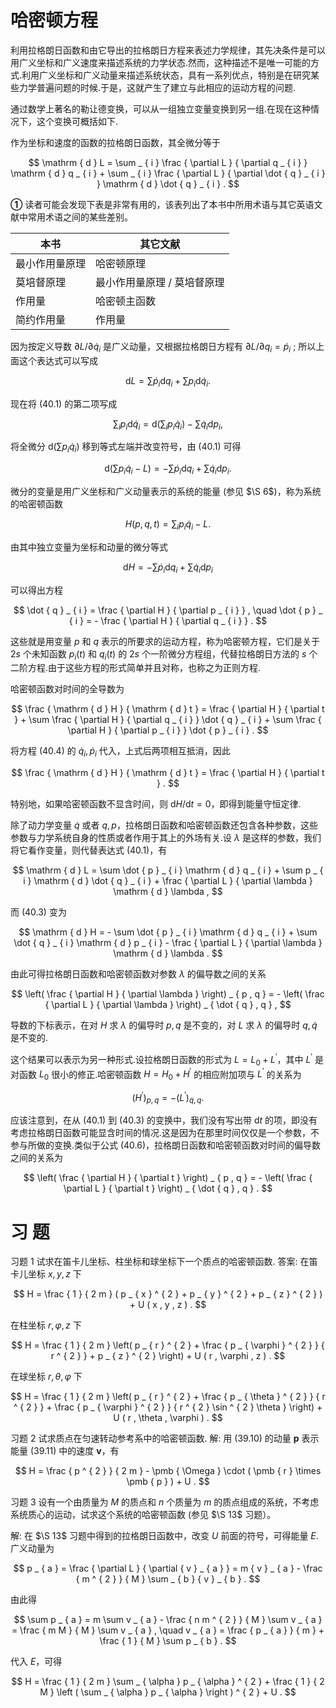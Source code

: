 # 哈密顿方程

利用拉格朗日函数和由它导出的拉格朗日方程来表述力学规律，其先决条件是可以用广义坐标和广义速度来描述系统的力学状态.然而，这种描述不是唯一可能的方式.利用广义坐标和广义动量来描述系统状态，具有一系列优点，特别是在研究某些力学普遍问题的时候.于是，这就产生了建立与此相应的运动方程的问题.

通过数学上著名的勒让德变换，可以从一组独立变量变换到另一组.在现在这种情况下，这个变换可概括如下.

作为坐标和速度的函数的拉格朗日函数，其全微分等于

$$
\mathrm { d } L = \sum _ { i } \frac { \partial L } { \partial q _ { i } } \mathrm { d } q _ { i } + \sum _ { i } \frac { \partial L } { \partial \dot { q } _ { i } } \mathrm { d } \dot { q } _ { i } .
$$

**①** 读者可能会发现下表是非常有用的，该表列出了本书中所用术语与其它英语文献中常用术语之间的某些差别。

| 本书      | 其它文献            |
| ------- | --------------- |
| 最小作用量原理 | 哈密顿原理           |
| 莫培督原理   | 最小作用量原理 / 莫培督原理 |
| 作用量     | 哈密顿主函数          |
| 简约作用量   | 作用量             |

因为按定义导数 $\partial L / \partial { \dot { q } } _ { i }$ 是广义动量，又根据拉格朗日方程有 $\partial L / \partial q _ { i } = \dot { p } _ { i }$ ; 所以上面这个表达式可以写成

$$
\mathrm { d } L = \sum \dot { p } _ { i } \mathrm { d } q _ { i } + \sum p _ { i } \mathrm { d } \dot { q } _ { i } .
$$

现在将 (40.1) 的第二项写成

$$
\sum _ { i } p _ { i } \mathrm { d } \dot { q } _ { i } = \mathrm { d } \left( \sum _ { i } p _ { i } \dot { q } _ { i } \right) - \sum \dot { q } _ { i } \mathrm { d } p _ { i } ,
$$

将全微分 $\mathrm { d } ( \sum p _ { i } \dot { q } _ { i } )$ 移到等式左端并改变符号，由 (40.1) 可得

$$
\mathrm { d } \big ( \sum p _ { i } \dot { q } _ { i } - L \big ) = - \sum \dot { p } _ { i } \mathrm { d } q _ { i } + \sum \dot { q } _ { i } \mathrm { d } p _ { i } .
$$

微分的变量是用广义坐标和广义动量表示的系统的能量 (参见 \$\S 6\$)，称为系统的哈密顿函数

$$
H ( p , q , t ) = \sum _ { i } p _ { i } \dot { q } _ { i } - L .
$$

由其中独立变量为坐标和动量的微分等式

$$
\mathrm { d } H = - \sum \dot { p } _ { i } \mathrm { d } q _ { i } + \sum \dot { q } _ { i } \mathrm { d } p _ { i }
$$

可以得出方程

$$
\dot { q } _ { i } = \frac { \partial H } { \partial p _ { i } } , \quad \dot { p } _ { i } = - \frac { \partial H } { \partial q _ { i } } .
$$

这些就是用变量 $p$ 和 $q$ 表示的所要求的运动方程，称为哈密顿方程，它们是关于 $2 s$ 个未知函数 $p _ { i } ( t )$ 和 $q _ { i } ( t )$ 的 $2 s$ 个一阶微分方程组，代替拉格朗日方法的 $s$ 个二阶方程.由于这些方程的形式简单并且对称，也称之为正则方程.

哈密顿函数对时间的全导数为

$$
\frac { \mathrm { d } H } { \mathrm { d } t } = \frac { \partial H } { \partial t } + \sum \frac { \partial H } { \partial q _ { i } } \dot { q } _ { i } + \sum \frac { \partial H } { \partial p _ { i } } \dot { p } _ { i } .
$$

将方程 (40.4) 的 $\dot { q } _ { i } , \dot { p } _ { i }$ 代入，上式后两项相互抵消，因此

$$
\frac { \mathrm { d } H } { \mathrm { d } t } = \frac { \partial H } { \partial t } .
$$

特别地，如果哈密顿函数不显含时间，则 $\mathrm { d } H / \mathrm { d } t = 0$，即得到能量守恒定律.

除了动力学变量 $\dot { q }$ 或者 $q , p$，拉格朗日函数和哈密顿函数还包含各种参数，这些参数与力学系统自身的性质或者作用于其上的外场有关.设 $\lambda$ 是这样的参数，我们将它看作变量，则代替表达式 (40.1)，有

$$
\mathrm { d } L = \sum \dot { p } _ { i } \mathrm { d } q _ { i } + \sum p _ { i } \mathrm { d } \dot { q } _ { i } + \frac { \partial L } { \partial \lambda } \mathrm { d } \lambda ,
$$

而 (40.3) 变为

$$
\mathrm { d } H = - \sum \dot { p } _ { i } \mathrm { d } q _ { i } + \sum \dot { q } _ { i } \mathrm { d } p _ { i } - \frac { \partial L } { \partial \lambda } \mathrm { d } \lambda .
$$

由此可得拉格朗日函数和哈密顿函数对参数 $\lambda$ 的偏导数之间的关系

$$
\left( \frac { \partial H } { \partial \lambda } \right) _ { p , q } = - \left( \frac { \partial L } { \partial \lambda } \right) _ { \dot { q } , q } ,
$$

导数的下标表示，在对 $H$ 求 $\lambda$ 的偏导时 $p , q$ 是不变的，对 $L$ 求 $\lambda$ 的偏导时 $q , \dot { q }$ 是不变的.

这个结果可以表示为另一种形式.设拉格朗日函数的形式为 $L = L _ { 0 } + L ^ { \prime }$，其中 $L ^ { \prime }$ 是对函数 $L _ { 0 }$ 很小的修正.哈密顿函数 $H = H _ { 0 } + H ^ { \prime }$ 的相应附加项与 $L ^ { \prime }$ 的关系为

$$
\left( H ^ { \prime } \right) _ { p , q } = - \left( L ^ { \prime } \right) _ { \dot { q } , q } .
$$

应该注意到，在从 (40.1) 到 (40.3) 的变换中，我们没有写出带 $\mathrm { d } t$ 的项，即没有考虑拉格朗日函数可能显含时间的情况.这是因为在那里时间仅仅是一个参数，不参与所做的变换.类似于公式 (40.6)，拉格朗日函数和哈密顿函数对时间的偏导数之间的关系为

$$
\left( \frac { \partial H } { \partial t } \right) _ { p , q } = - \left( \frac { \partial L } { \partial t } \right) _ { \dot { q } , q } .
$$

# 习 题

习题 1 试求在笛卡儿坐标、柱坐标和球坐标下一个质点的哈密顿函数.
答案: 在笛卡儿坐标 $x , y , z$ 下

$$
H = \frac { 1 } { 2 m } ( p _ { x } ^ { 2 } + p _ { y } ^ { 2 } + p _ { z } ^ { 2 } ) + U ( x , y , z ) .
$$

在柱坐标 $r , \varphi , z$ 下

$$
H = \frac { 1 } { 2 m } \left( p _ { r } ^ { 2 } + \frac { p _ { \varphi } ^ { 2 } } { r ^ { 2 } } + p _ { z } ^ { 2 } \right) + U ( r , \varphi , z ) .
$$

在球坐标 $r , \theta , \varphi$ 下

$$
H = \frac { 1 } { 2 m } \left( p _ { r } ^ { 2 } + \frac { p _ { \theta } ^ { 2 } } { r ^ { 2 } } + \frac { p _ { \varphi } ^ { 2 } } { r ^ { 2 } \sin ^ { 2 } \theta } \right) + U ( r , \theta , \varphi ) .
$$

习题 2 试求质点在匀速转动参考系中的哈密顿函数.
解: 用 (39.10) 的动量 $\pmb { p }$ 表示能量 (39.11) 中的速度 $\pmb { v }$，有

$$
H = \frac { p ^ { 2 } } { 2 m } - \pmb { \Omega } \cdot ( \pmb { r } \times \pmb { p } ) + U .
$$

习题 3 设有一个由质量为 $M$ 的质点和 $n$ 个质量为 $m$ 的质点组成的系统，不考虑系统质心的运动，试求这个系统的哈密顿函数 (参见 \$\S 13\$ 习题）。

解: 在 \$\S 13\$ 习题中得到的拉格朗日函数中，改变 $U$ 前面的符号，可得能量 $E$.广义动量为

$$
p _ { a } = \frac { \partial L } { \partial { v } _ { a } } = m { v } _ { a } - \frac { m ^ { 2 } } { M } \sum _ { b } { v } _ { b } .
$$

由此得

$$
\sum p _ { a } = m \sum v _ { a } - \frac { n m ^ { 2 } } { M } \sum v _ { a } = \frac { m M } { M } \sum v _ { a } , \quad v _ { a } = \frac { p _ { a } } { m } + \frac { 1 } { M } \sum p _ { b } .
$$

代入 $E$，可得

$$
H = \frac { 1 } { 2 m } \sum _ { \alpha } p _ { \alpha } ^ { 2 } + \frac { 1 } { 2 M } \left ( \sum _ { \alpha } p _ { \alpha } \right ) ^ { 2 } + U .
$$

